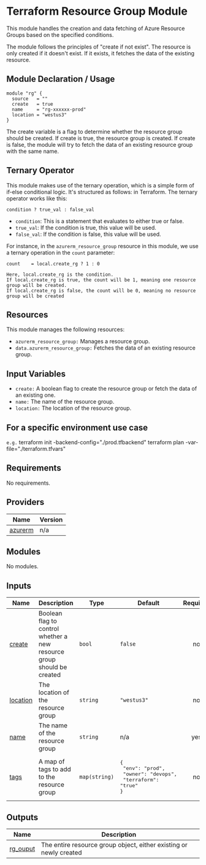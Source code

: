 # Terraform Resource Group Module

This module handles the creation and data fetching of Azure Resource Groups based on the specified conditions.

The module follows the principles of "create if not exist". The resource is only created if it doesn't exist. If it exists, it fetches the data of the existing resource.

## Module Declaration / Usage

```hcl
module "rg" {
  source   = ""
  create   = true
  name     = "rg-xxxxxx-prod"
  location = "westus3"
}
```

The create variable is a flag to determine whether the resource group should be created. If create is true, the resource group is created. If create is false, the module will try to fetch the data of an existing resource group with the same name.

## Ternary Operator

This module makes use of the ternary operation, which is a simple form of if-else conditional logic. It's structured as follows: in Terraform. The ternary operator works like this:

`condition ? true_val : false_val`

- `condition`: This is a statement that evaluates to either true or false.
- `true_val`: If the condition is true, this value will be used.
- `false_val`: If the condition is false, this value will be used.

For instance, in the `azurerm_resource_group` resource in this module, we use a ternary operation in the `count` parameter:

```hcl
count    = local.create_rg ? 1 : 0

Here, local.create_rg is the condition.
If local.create_rg is true, the count will be 1, meaning one resource group will be created.
If local.create_rg is false, the count will be 0, meaning no resource group will be created
```

## Resources

This module manages the following resources:

- `azurerm_resource_group:` Manages a resource group.
- `data.azurerm_resource_group:` Fetches the data of an existing resource group.

## Input Variables

- `create:` A boolean flag to create the resource group or fetch the data of an existing one.
- `name:` The name of the resource group.
- `location:` The location of the resource group.

## For a specific environment use case

`e.g.`
terraform init -backend-config="./prod.tfbackend"
terraform plan -var-file="./terraform.tfvars"

<!-- BEGIN_TF_DOCS -->

## Requirements

No requirements.

## Providers

| Name                                                         | Version |
| ------------------------------------------------------------ | ------- |
| <a name="provider_azurerm"></a> [azurerm](#provider_azurerm) | n/a     |

## Modules

No modules.

## Inputs

| Name                                                      | Description                                                            | Type          | Default                                                                             | Required |
| --------------------------------------------------------- | ---------------------------------------------------------------------- | ------------- | ----------------------------------------------------------------------------------- | :------: |
| <a name="input_create"></a> [create](#input_create)       | Boolean flag to control whether a new resource group should be created | `bool`        | `false`                                                                             |    no    |
| <a name="input_location"></a> [location](#input_location) | The location of the resource group                                     | `string`      | `"westus3"`                                                                         |    no    |
| <a name="input_name"></a> [name](#input_name)             | The name of the resource group                                         | `string`      | n/a                                                                                 |   yes    |
| <a name="input_tags"></a> [tags](#input_tags)             | A map of tags to add to the resource group                             | `map(string)` | <pre>{<br> "env": "prod",<br> "owner": "devops",<br> "terraform": "true"<br>}</pre> |    no    |

## Outputs

| Name                                                        | Description                                                        |
| ----------------------------------------------------------- | ------------------------------------------------------------------ |
| <a name="output_rg_ouput"></a> [rg_ouput](#output_rg_ouput) | The entire resource group object, either existing or newly created |

<!-- END_TF_DOCS -->
